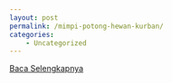 ```yaml
---
layout: post
permalink: /mimpi-potong-hewan-kurban/
categories:
    - Uncategorized
---
```


[Baca Selengkapnya](/03)